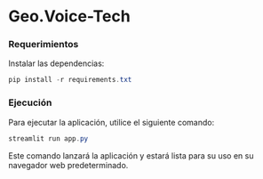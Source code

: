 # Geo.Voice-Tech

### Requerimientos

Instalar las dependencias:

```powershell
pip install -r requirements.txt
```

### Ejecución

Para ejecutar la aplicación, utilice el siguiente comando:

```powershell
streamlit run app.py
```

Este comando lanzará la aplicación y estará lista para su uso en su navegador web predeterminado.